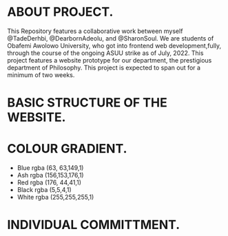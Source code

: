 # ABOUT PROJECT.
This Repository features a collaborative work between myself @TadeDerhbi, @DearbornAdeolu, and @SharonSoul. We are students of Obafemi Awolowo University, who got into frontend web development,fully, through the course of the ongoing ASUU strike as of July, 2022. This project features a website prototype for our department, the prestigious department of Philosophy. This project is expected to span out for a minimum of two weeks. 

# BASIC STRUCTURE OF THE WEBSITE.

# COLOUR GRADIENT.
- Blue rgba (63, 63,149,1)
- Ash rgba (156,153,176,1)
- Red rgba (176, 44,41,1)
- Black rgba (5,5,4,1)
- White rgba (255,255,255,1)

# INDIVIDUAL COMMITTMENT.
